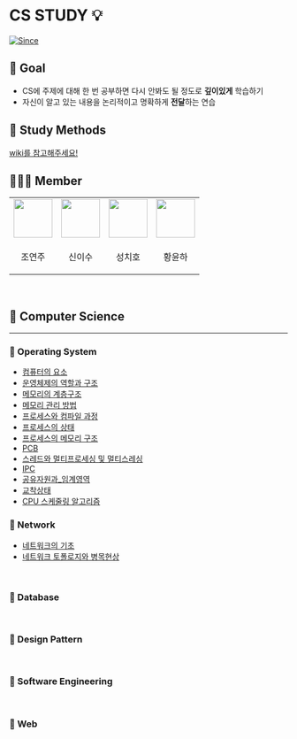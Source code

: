 # CS STUDY 💡

[![Since](https://img.shields.io/badge/since-2023.04.24-D1B6E1.svg?&edge_flat=false)](https://github.com/zzang-sogumm/cs-study)

## 🔭 Goal

- CS에 주제에 대해 한 번 공부하면 다시 안봐도 될 정도로 **깊이있게** 학습하기
- 자신이 알고 있는 내용을 논리적이고 명확하게 **전달**하는 연습

## 🍪 Study Methods

[wiki를 참고해주세요!](https://github.com/zzang-sogumm/cs-study/wiki)

## 🧑🏻‍💻 Member

<table>
<tbody>
    <tr>
        <td>
            <a href="https://github.com/yeonju0110">
                <img src="https://github.com/yeonju0110.png" width="70px" />
            </a>
        </td>
        <td>
            <a href="https://github.com/isu-nice">
                <img src="https://github.com/isu-nice.png" width="70px" />
            </a>
        </td>
        <td>
            <a href="https://github.com/chiho98">
                <img src="https://github.com/chiho98.png" width="70px" />
            </a>
        </td>
        <td>
            <a href="https://github.com/NaA-hwang">
                <img src="https://github.com/NaA-hwang.png" width="70px" />
            </a>
        </td>
    </tr>
    <tr>
        <td><p align="center">조연주</p></td>
        <td><p align="center">신이수</p></td>
        <td><p align="center">성치호</p></td>
        <td><p align="center">황윤하</p></td>
    </tr>
</tbody>
</table>

<br />

## 📑 Computer Science

---

### 📌 Operating System

- [컴퓨터의 요소](OS%2F%EC%BB%B4%ED%93%A8%ED%84%B0%EC%9D%98_%EC%9A%94%EC%86%8C.md)
- [운영체제의 역할과 구조](OS%2F%EC%9A%B4%EC%98%81%EC%B2%B4%EC%A0%9C%EC%9D%98_%EC%97%AD%ED%95%A0%EA%B3%BC_%EA%B5%AC%EC%A1%B0.md)
- [메모리의 계층구조](OS%2F%EB%A9%94%EB%AA%A8%EB%A6%AC%EC%9D%98_%EA%B3%84%EC%B8%B5%EA%B5%AC%EC%A1%B0.md)
- [메모리 관리 방법](OS%2F%EB%A9%94%EB%AA%A8%EB%A6%AC_%EA%B4%80%EB%A6%AC_%EB%B0%A9%EB%B2%95.md)
- [프로세스와 컴파일 과정](/OS/%ED%94%84%EB%A1%9C%EC%84%B8%EC%8A%A4%EC%99%80%20%EC%BB%B4%ED%8C%8C%EC%9D%BC%20%EA%B3%BC%EC%A0%95.md)
- [프로세스의 상태](/OS/%ED%94%84%EB%A1%9C%EC%84%B8%EC%8A%A4%EC%9D%98%20%EC%83%81%ED%83%9C.md)
- [프로세스의 메모리 구조](/OS/%ED%94%84%EB%A1%9C%EC%84%B8%EC%8A%A4%EC%9D%98%20%EB%A9%94%EB%AA%A8%EB%A6%AC%20%EA%B5%AC%EC%A1%B0.md)
- [PCB](/OS/PCB.md)
- [스레드와 멀티프로세싱 및 멀티스레싱](/OS/%EC%8A%A4%EB%A0%88%EB%93%9C%EC%99%80%20%EB%A9%80%ED%8B%B0%ED%94%84%EB%A1%9C%EC%84%B8%EC%8B%B1%20%EB%B0%8F%20%EB%A9%80%ED%8B%B0%EC%8A%A4%EB%A0%88%EC%8B%B1.md)
- [IPC](/OS/IPC.md)
- [공유자원과\_임계영역](/OS/%EA%B3%B5%EC%9C%A0%EC%9E%90%EC%9B%90%EA%B3%BC_%EC%9E%84%EA%B3%84%EC%98%81%EC%97%AD.md)
- [교착상태](/OS/%EA%B5%90%EC%B0%A9%EC%83%81%ED%83%9C.md)
- [CPU 스케줄링 알고리즘](OS%2FCPU%EC%8A%A4%EC%BC%80%EC%A4%84%EB%A7%81_%EC%95%8C%EA%B3%A0%EB%A6%AC%EC%A6%98.md)

### 📌 Network
- [네트워크의 기초](Network%2F%EB%84%A4%ED%8A%B8%EC%9B%8C%ED%81%AC%EC%9D%98_%EA%B8%B0%EC%B4%88.md)
- [네트워크 토폴로지와 병목현상](Network%2F%EB%84%A4%ED%8A%B8%EC%9B%8C%ED%81%AC_%ED%86%A0%ED%8F%B4%EB%A1%9C%EC%A7%80%EC%99%80_%EB%B3%91%EB%AA%A9%ED%98%84%EC%83%81.md)

<br />

### 📌 Database

<br />

### 📌 Design Pattern

<br />

### 📌 Software Engineering

<br />

### 📌 Web
